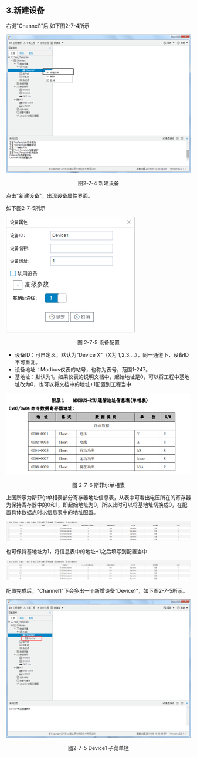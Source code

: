 ## 3.新建设备

右键"Channel1"后,如下图2-7-4所示   

![](../../assets/新建设备.jpg)

<center>图2-7-4 新建设备</center>

点击"新建设备"，出现设备属性界面。

如下图2-7-5所示



![](assets/设备配置.png)

<center> 图 2-7-5 设备配置</center>

- 设备ID：可自定义，默认为"Device X"（X为 1,2,3....），同一通道下，设备ID不可重复。
- 设备地址：Modbus仪表的站号，也称为表号，范围1-247。
- 基地址：默认为1。如果仪表的说明文档中，起始地址是0，可以将工程中基地址改为0，也可以将文档中的地址+1配置到工程当中

![](assets/斯菲尔-1643351302478.png)

<center> 图 2-7-6 斯菲尔单相表</center>

上图所示为斯菲尔单相表部分寄存器地址信息表，从表中可看出电压所在的寄存器为保持寄存器中的0和1，即起始地址为0，所以此时可以将基地址切换成0，在配置具体数据点时以信息表中的地址配置。

![](assets/基地址为0-1643351302479.png)

也可保持基地址为1，将信息表中的地址+1之后填写到配置当中

![](assets/基地址为1.png)

配置完成后，"Channel1"下会多出一个新增设备”Device1“，如下图2-7-5所示。

![](../../assets/Device子菜单栏.png)

<center>图2-7-5 Device1 子菜单栏</center>

